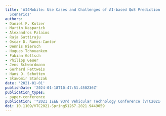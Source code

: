 ```yaml
---
title: 'AI4Mobile: Use Cases and Challenges of AI-based QoS Prediction for High-Mobility
  Scenarios'
authors:
- Daniel F. Külzer
- Martin Kasparick
- Alexandros Palaios
- Raja Sattiraju
- Oscar D. Ramos-Cantor
- Dennis Wieruch
- Hugues Tchouankem
- Fabian Göttsch
- Philipp Geuer
- Jens Schwardmann
- Gerhard Fettweis
- Hans D. Schotten
- Sławomir Stańczak
date: '2021-01-01'
publishDate: '2024-01-18T10:47:51.450236Z'
publication_types:
- paper-conference
publication: '*2021 IEEE 93rd Vehicular Technology Conference (VTC2021-Spring)*'
doi: 10.1109/VTC2021-Spring51267.2021.9449059
---
```

